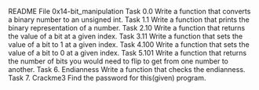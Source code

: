 README File
0x14-bit_manipulation
Task 0.0
Write a function that converts a binary number to an unsigned int.
Task 1.1
Write a function that prints the binary representation of a number.
Task 2.10
Write a function that returns the value of a bit at a given index.
Task 3.11
Write a function that sets the value of a bit to 1 at a given index.
Task 4.100
Write a function that sets the value of a bit to 0 at a given index.
Task 5.101
Write a function that returns the number of bits you would need to flip to get from one number to another.
Task 6. Endianness
Write a function that checks the endianness.
Task 7. Crackme3
Find the password for this(given) program.
